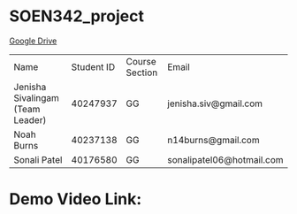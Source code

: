 # SOEN342_project

<a href="https://drive.google.com/drive/folders/1zHTf5f2B11c5du5uwp1CRVijzhH4IG0c?usp=drive_link">Google Drive</a>

<table>
  <tr>
    <td>Name</td>
    <td>Student ID</td>
    <td>Course Section</td>
    <td>Email</td>
  </tr>

  <tr>
    <td>Jenisha Sivalingam (Team Leader)</td>
    <td>40247937</td>
    <td>GG</td>
    <td>jenisha.siv@gmail.com</td>
  </tr>

 <tr>
    <td>Noah Burns</td>
    <td>40237138</td>
    <td>GG</td>
    <td>n14burns@gmail.com</td>
  </tr>

   <tr>
    <td>Sonali Patel</td>
    <td>40176580</td>
    <td>GG</td>
    <td>sonalipatel06@hotmail.com</td>
  </tr>

  </table>


  # Demo Video Link: 

  
